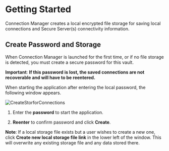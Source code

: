 # Getting Started

Connection Manager creates a local encrypted file storage for saving local connections and Secure Server(s) connectivity information. 

## Create Password and Storage

When Connection Manager is launched for the first time, or if no file storage is detected, you must create a secure password for this vault.

**Important**: **If this password is lost, the saved connections are not recoverable and will have to be reentered.**

When starting the application after entering the local password, the following window appears. 

![CreateStorforConnections](/create-storage-for-conns.png)

1. Enter the **password** to start the application.

2. **Reenter** to confirm password and click **Create**.

**Note**: If a local storage file exists but a user wishes to create a new one, click **Create new local storage file link**  in the lower left of the window. This will overwrite any existing storage file and any data stored there.
